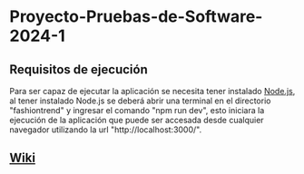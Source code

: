 # Proyecto-Pruebas-de-Software-2024-1

## Requisitos de ejecución

Para ser capaz de ejecutar la aplicación se necesita tener instalado [Node.js](https://nodejs.org/en/download/prebuilt-installer), al tener instalado Node.js se deberá abrir una terminal en el directorio "fashiontrend" y ingresar el comando "npm run dev", esto iniciara la ejecución de la aplicación que puede ser accesada desde cualquier navegador utilizando la url "http://localhost:3000/".

## [Wiki](https://github.com/Proyecto-Pruebas-de-Software-Equipo-2/Proyecto-Pruebas-de-Software-2024-1/wiki)
